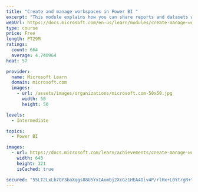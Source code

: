 ```yaml
---
title: "Create and manage workspaces in Power BI "
excerpt: "This module explains how you can share reports and datasets with your users and how to create a deployment strategy that makes sense for you and your organization. Furthermore, you will learn about data lineage in Microsoft Power BI."
webUrl: https://docs.microsoft.com/en-us/learn/modules/create-manage-workspaces-power-bi/
type: course
price: Free
length: PT29M
ratings:
  count: 664
  average: 4.740964
heat: 57

provider:
  name: Microsoft Learn
  domain: microsoft.com
  images:
    - url: /assets/images/organizations/microsoft.com-50x50.jpg
      width: 50
      height: 50

levels:
  - Intermediate

topics:
  - Power BI

images:
  - url: https://docs.microsoft.com/learn/achievements/create-manage-workspaces-power-bi-social.png
    width: 643
    height: 321
    isCached: true

secured: "55LT2LxLb7QY3baXqgs88U5YxIAumbj2XcGz1HEA4Div4P/rlHx+L0YtrgR+tdLPGdgvC7DyHiF/pvJ1jdRl+RThiEafzBM8ESqhFSk7CJyCCF9zb7nj5jQSupwbdZH27+7vXorsFb/VD+3KKDOeBPMwlgv9p0QX1h/zhyvJaHAxyKtNqJBmewE+A34aFT0PXxPoTnjKsYyzw+696I5UxvMrjH9fSGf7jL5jLLF7EJjlo/Gkm6JMb5vkwbIoYJK0pm+NdcvmZXQ0uW2WjWgXmfqkHn/8lUFqbd9R3iYzAtsutbxWgKyIANwaiMHzASBCUhGLDhBdHV8gabgNUwa5IKxZwXM1oz+arp7gWxKIovFRI8rsrXogoEqY9V8+ooaqHk8/lL68TbfADQ/2/qAQiRDvi1YJhxeIHUOFb+eGmb8=;qp+HV1XQ+Qv83fGah31YZA=="
---
```


